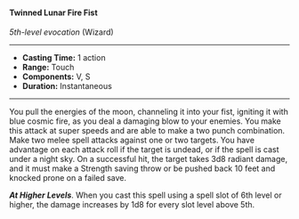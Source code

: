 #### Twinned Lunar Fire Fist
*5th-level evocation* (Wizard)
___
- **Casting Time:** 1 action
- **Range:** Touch
- **Components:** V, S
- **Duration:** Instantaneous
---
You pull the energies of the moon, channeling it into your fist, igniting it with blue cosmic fire, as you deal a damaging blow to your enemies. You make this attack at super speeds and are able to make a two punch combination. Make two melee spell attacks against one or two targets. You have advantage on each attack roll if the target is undead, or if the spell is cast under a night sky. On a successful hit, the target takes 3d8 radiant damage, and it must make a Strength saving throw or be pushed back 10 feet and knocked prone on a failed save.

***At Higher Levels***. When you cast this spell using a spell slot of 6th level or higher, the damage increases by 1d8 for every slot level above 5th.
